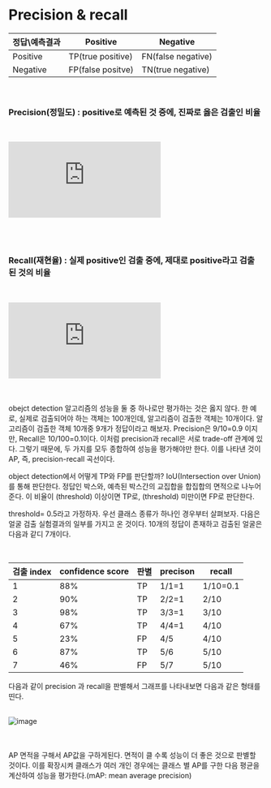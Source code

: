 # Precision & recall

정답\예측결과 |  Positive | Negative
---- | ---------- | ---- 
Positive | TP(true positive) | FN(false negative) 
Negative | FP(false positve) | TN(true negative)

<br/>

### Precision(정밀도) : positive로 예측된 것 증에, 진짜로 옳은 검출인 비율

<br/>

![precision](http://latex.codecogs.com/gif.latex?Precision%20%3D%20%5Cfrac%7BTP%7D%7BTP&plus;FP%7D)


<br/><br/>

### Recall(재현율) : 실제 positive인 검출 중에, 제대로 positive라고 검출 된 것의 비율
<br/>

![Recall](http://latex.codecogs.com/gif.latex?Precision%20%3D%20%5Cfrac%7BTP%7D%7BTP&plus;FN%7D)

<br/> <br/> 
obejct detection 알고리즘의 성능을  둘 중 하나로만 평가하는 것은 옳지 않다.
 한 예로, 실제로 검출되어야 하는 객체는 100개인데, 알고리즘이 검출한 객체는 10개이다.
알고리즘이 검출한 객체 10개중 9개가 정답이라고 해보자. Precision은 9/10=0.9 이지만, Recall은 10/100=0.1이다. 이처럼 precision과 recall은 서로 trade-off 관계에 있다. 그렇기 때문에, 두 가지를 모두 종합하여 성능을 평가해야만 한다. 이를 나타낸 것이 AP, 즉, precision-recall 곡선이다. 

object detection에서 어떻게 TP와 FP를 판단할까? IoU(Intersection over Union)를 통해 판단한다. 정답인 박스와, 예측된 박스간의 교집합을 합집합의 면적으로 나누어 준다. 이 비율이 (threshold) 이상이면 TP로, (threshold) 미만이면 FP로 판단한다.

threshold= 0.5라고 가정하자.
우선 클래스 종류가 하나인 경우부터 살펴보자. 
다음은 얼굴 검출 실험결과의 일부를 가지고 온 것이다. 10개의 정답이 존재하고 검출된 얼굴은 다음과 같디 7개이다.

<br/>

검출 index |  confidence score | 판별 | precison | recall
---- | ----------  | ---------- | ---------- | ----------
1 | 88%  | TP | 1/1=1 | 1/10=0.1 
2 | 90%  | TP | 2/2=1 | 2/10
3 | 98%  | TP | 3/3=1 | 3/10
4 | 67%  | TP | 4/4=1 | 4/10
5 | 23%  | FP | 4/5 | 4/10
6 | 87%  | TP | 5/6 | 5/10
7 | 46%  | FP | 5/7 | 5/10

다음과 같이 precision 과 recall을 판별해서 그래프를 나타내보면 다음과 같은 형태를 띤다.
<br/><br/>

![image](https://user-images.githubusercontent.com/44438752/62420609-02ec3c80-b6d0-11e9-82d9-cd677d2452d5.png)


<br/><br/>
AP 면적을 구해서 AP값을 구하게된다. 면적이 클 수록 성능이 더 좋은 것으로 판별할 것이다. 이를 확장시켜 클래스가 여러 개인 경우에는 클래스 별 AP를 구한 다음 평균을 계산하여 성능을 평가한다.(mAP: mean average precision)

